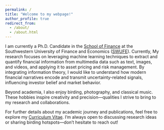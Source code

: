 ```yaml
---
permalink: /
title: "Welcome to my webpage!"
author_profile: true
redirect_from: 
  - /about/
  - /about.html
---
```


I am currently a Ph.D. Candidate in the [School of Finance](https://jinrong.swufe.edu.cn/) at the Southwestern University of Finance and Economics ([SWUFE](https://www.swufe.edu.cn/)). Currently, My research focuses on leveraging machine learning techniques to extract and quantify financial information from multimedia data such as text, images, and videos, and applying it to asset pricing and risk management. By integrating information theory, I would like to understand how modern financial narratives encode and transmit uncertainty-related signals, influencing investor belief and market behavior.

Beyond academia, I also enjoy birding, photography, and classical music. These hobbies inspire creativity and precision—qualities I strive to bring to my research and collaborations.

For further details about my academic journey and publications, feel free to explore my [Curriculum Vitae](../assets/CV.pdf). I’m always open to discussing research ideas or sharing birding hotspots—don’t hesitate to reach out!
